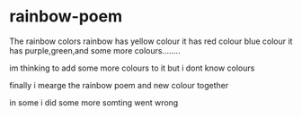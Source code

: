 # rainbow-poem

The rainbow colors
rainbow has
yellow colour
it has red colour blue colour
it has purple,green,and some more colours........

im thinking to add some more colours to it but i dont know colours

finally i mearge the rainbow poem and new colour together


in some i did some more
somting went wrong
